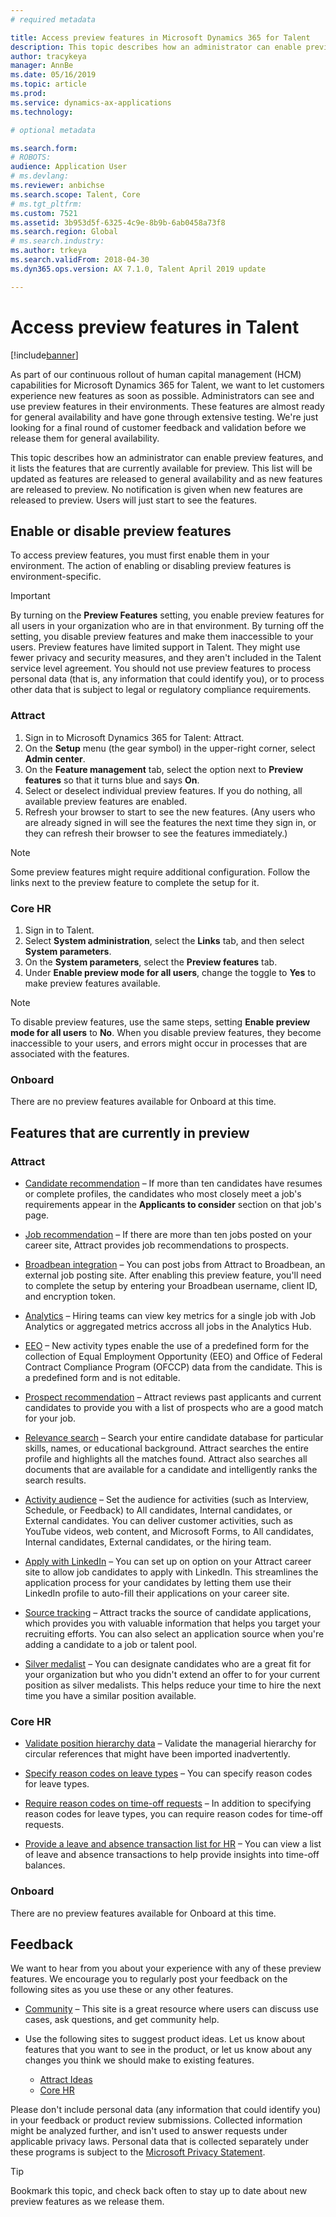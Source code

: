 ```yaml
---
# required metadata

title: Access preview features in Microsoft Dynamics 365 for Talent
description: This topic describes how an administrator can enable preview features in Microsoft Dynamics 365 for Talent, and it lists the features that are currently enabled for preview.
author: tracykeya
manager: AnnBe
ms.date: 05/16/2019
ms.topic: article
ms.prod: 
ms.service: dynamics-ax-applications
ms.technology: 

# optional metadata

ms.search.form: 
# ROBOTS: 
audience: Application User
# ms.devlang: 
ms.reviewer: anbichse
ms.search.scope: Talent, Core
# ms.tgt_pltfrm: 
ms.custom: 7521
ms.assetid: 3b953d5f-6325-4c9e-8b9b-6ab0458a73f8
ms.search.region: Global
# ms.search.industry: 
ms.author: trkeya
ms.search.validFrom: 2018-04-30
ms.dyn365.ops.version: AX 7.1.0, Talent April 2019 update

---
```


# Access preview features in Talent

[!include[banner](../includes/banner.md)]

As part of our continuous rollout of human capital management (HCM) capabilities for Microsoft Dynamics 365 for Talent, we want to let customers experience new features as soon as possible. Administrators can see and use preview features in their environments. These features are almost ready for general availability and have gone through extensive testing. We're just looking for a final round of customer feedback and validation before we release them for general availability.

This topic describes how an administrator can enable preview features, and it lists the features that are currently available for preview. This list will be updated as features are released to general availability and as new features are released to preview. No notification is given when new features are released to preview. Users will just start to see the features.

## Enable or disable preview features

To access preview features, you must first enable them in your environment. The action of enabling or disabling preview features is environment-specific.

> [!IMPORTANT]
> By turning on the **Preview Features** setting, you enable preview features for all users in your organization who are in that environment. By turning off the setting, you disable preview features and make them inaccessible to your users. Preview features have limited support in Talent. They might use fewer privacy and security measures, and they aren't included in the Talent service level agreement. You should not use preview features to process personal data (that is, any information that could identify you), or to process other data that is subject to legal or regulatory compliance requirements.

### Attract

1. Sign in to Microsoft Dynamics 365 for Talent: Attract.
2. On the **Setup** menu (the gear symbol) in the upper-right corner, select **Admin center**.
3. On the **Feature management** tab, select the option next to **Preview features** so that it turns blue and says **On**.
4. Select or deselect individual preview features. If you do nothing, all available preview features are enabled.
5. Refresh your browser to start to see the new features. (Any users who are already signed in will see the features the next time they sign in, or they can refresh their browser to see the features immediately.)

> [!NOTE]
> Some preview features might require additional configuration. Follow the links next to the preview feature to complete the setup for it.

### Core HR

1. Sign in to Talent.
2. Select **System administration**, select the **Links** tab, and then select **System parameters**.
3. On the **System parameters**, select the **Preview features** tab.
4. Under **Enable preview mode for all users**, change the toggle to **Yes** to make preview features available.

> [!NOTE]
> To disable preview features, use the same steps, setting **Enable preview mode for all users** to **No**. When you disable preview features, they become inaccessible to your users, and errors might occur in processes that are associated with the features.

### Onboard

There are no preview features available for Onboard at this time.

## Features that are currently in preview

### Attract

- [Candidate recommendation](./intelligent-recommendations.md#candidate-recommendations) – If more than ten candidates have resumes or complete profiles, the candidates who most closely meet a job's requirements appear in the **Applicants to consider** section on that job's page.

- [Job recommendation](./intelligent-recommendations.md#job-recommendations) – If there are more than ten jobs posted on your career site, Attract provides job recommendations to prospects.

- [Broadbean integration](./posting-jobs-external.md#post-jobs-to-broadbean) – You can post jobs from Attract to Broadbean, an external job posting site. After enabling this preview feature, you'll need to complete the setup by entering your Broadbean username, client ID, and encryption token.

- [Analytics](./analytic-reports.md) – Hiring teams can view key metrics for a single job with Job Analytics or aggregated metrics accross all jobs in the Analytics Hub.

- [EEO](./activities-attract.md) – New activity types enable the use of a predefined form for the collection of Equal Employment Opportunity  (EEO) and Office of Federal Contract Compliance Program (OFCCP) data from the candidate.  This is a predefined form and is not editable.

- [Prospect recommendation](./intelligent-recommendations.md#prospect-recommendations) – Attract reviews past applicants and current candidates to provide you with a list of prospects who are a good match for your job.

- [Relevance search](./attract-talent-pools.md#search-and-view-candidate-profiles) – Search your entire candidate database for particular skills, names, or educational background. Attract searches the entire profile and highlights all the matches found. Attract also searches all documents that are available for a candidate and intelligently ranks the search results.

- [Activity audience](./whats-new-talent-march-20.md#setting-the-audience-on-activities) – Set the audience for activities (such as Interview, Schedule, or Feedback) to All candidates, Internal candidates, or External candidates. You can deliver customer activities, such as YouTube videos, web content, and Microsoft Forms, to All candidates, Internal candidates, External candidates, or the hiring team. 

- [Apply with LinkedIn](./career-site.md#enable-applying-for-jobs-with-linkedin-profiles) – You can set up on option on your Attract career site to allow job candidates to apply with LinkedIn. This streamlines the application process for your candidates by letting them use their LinkedIn profile to auto-fill their applications on your career site.

- [Source tracking](./source-tracking.md) – Attract tracks the source of candidate applications, which provides you with valuable information that helps you target your recruiting efforts. You can also select an application source when you're adding a candidate to a job or talent pool.

- [Silver medalist](./whats-new-talent-march-20.md#designate-silver-medalists-to-assign-high-value-applicants-for-future-positions) – You can designate candidates who are a great fit for your organization but who you didn't extend an offer to for your current position as silver medalists. This helps reduce your time to hire the next time you have a similar position available.



### Core HR

- [Validate position hierarchy data](./whats-new-talent-may-13-2019.md#new-page-to-validate-position-hierarchy-data) – Validate the managerial hierarchy for circular references that might have been imported inadvertently.

- [Specify reason codes on leave types](./whats-new-talent-may-13-2019.md#specify-reason-codes-on-leave-types) – You can specify reason codes for leave types.

- [Require reason codes on time-off requests](./whats-new-talent-may-13-2019.md#require-reason-codes-for-specific-leave-types-on-time-off-requests) – In addition to specifying reason codes for leave types, you can require reason codes for time-off requests.

- [Provide a leave and absence transaction list for HR](./whats-new-talent-may-13-2019.md#provide-a-leave-and-absence-transaction-list-for-hr) – You can view a list of leave and absence transactions to help provide insights into time-off balances.


### Onboard

There are no preview features available for Onboard at this time.

## Feedback

We want to hear from you about your experience with any of these preview features. We encourage you to regularly post your feedback on the following sites as you use these or any other features.

- [Community](https://community.dynamics.com/enterprise/f/759?pi53869=0&category=Talent) – This site is a great resource where users can discuss use cases, ask questions, and get community help.

- Use the following sites to suggest product ideas. Let us know about features that you want to see in the product, or let us know about any changes you think we should make to existing features.

    - [Attract Ideas](https://powerusers.microsoft.com/t5/Ideas-for-Attract/idb-p/Attract)
    - [Core HR](https://powerusers.microsoft.com/t5/Ideas-for-Human-Resources/idb-p/HumanResources)

Please don't include personal data (any information that could identify you) in your feedback or product review submissions. Collected information might be analyzed further, and isn't used to answer requests under applicable privacy laws. Personal data that is collected separately under these programs is subject to the [Microsoft Privacy Statement](https://privacy.microsoft.com/privacystatement).

> [!TIP]
> Bookmark this topic, and check back often to stay up to date about new preview features as we release them.
